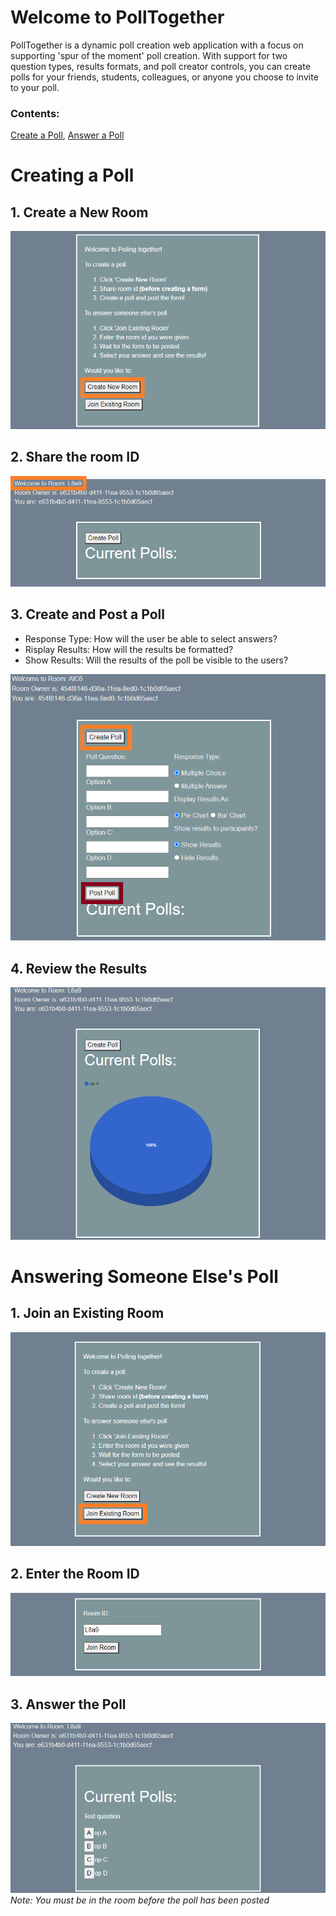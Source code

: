 # Welcome to PollTogether

PollTogether is a dynamic poll creation web application with a focus on supporting 'spur of the moment' poll creation. With support for two question types, results formats, and poll creator controls, you can create polls for your friends, students, colleagues, or anyone you choose to invite to your poll.

### Contents: 
<a href="#CreatePoll">Create a Poll</a>, <a href="#AnswerPoll">Answer a Poll</a>

# <div id="CreatePoll">Creating a Poll</div>

## 1. Create a New Room

<img src=./assets/createRoom.png> </div>

## 2. Share the room ID

<img src=./assets/roomID.png></div>

## 3. Create and Post a Poll
- Response Type: How will the user be able to select answers?
- Risplay Results: How will the results be formatted?
- Show Results: Will the results of the poll be visible to the users?

<img src=./assets/createPoll.png></div>

## 4. Review the Results

<img src=./assets/results.png></div>



# <div id="AnswerPoll">Answering Someone Else's Poll</div>

## 1. Join an Existing Room

<img src=./assets/joinRoom.png></div>

## 2. Enter the Room ID

<img src=./assets/enterID.png></div>

## 3. Answer the Poll
<img src=./assets/answerPoll.png></div>
<i>Note: You must be in the room before the poll has been posted</i>
